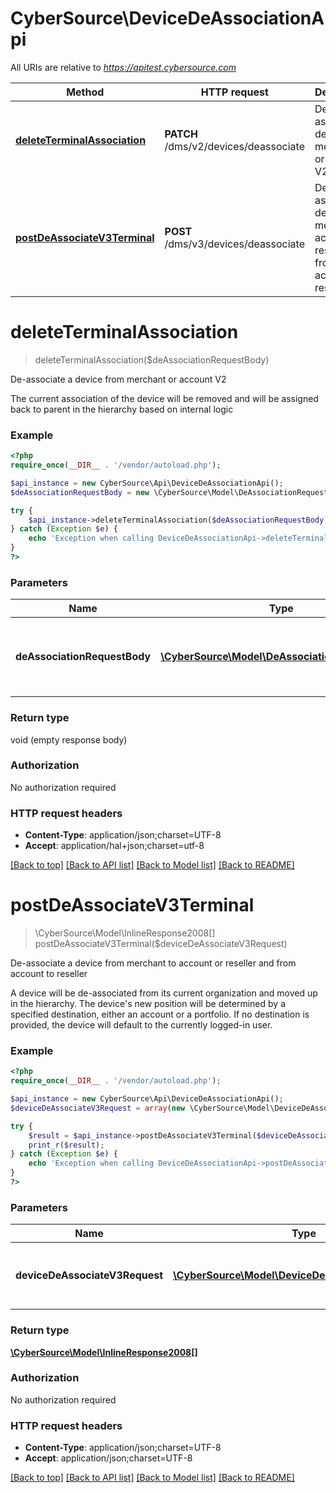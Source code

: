 # CyberSource\DeviceDeAssociationApi

All URIs are relative to *https://apitest.cybersource.com*

Method | HTTP request | Description
------------- | ------------- | -------------
[**deleteTerminalAssociation**](DeviceDeAssociationApi.md#deleteTerminalAssociation) | **PATCH** /dms/v2/devices/deassociate | De-associate a device from merchant or account V2
[**postDeAssociateV3Terminal**](DeviceDeAssociationApi.md#postDeAssociateV3Terminal) | **POST** /dms/v3/devices/deassociate | De-associate a device from merchant to account or reseller and from account to reseller


# **deleteTerminalAssociation**
> deleteTerminalAssociation($deAssociationRequestBody)

De-associate a device from merchant or account V2

The current association of the device will be removed and will be assigned back to parent in the hierarchy based on internal logic

### Example
```php
<?php
require_once(__DIR__ . '/vendor/autoload.php');

$api_instance = new CyberSource\Api\DeviceDeAssociationApi();
$deAssociationRequestBody = new \CyberSource\Model\DeAssociationRequestBody(); // \CyberSource\Model\DeAssociationRequestBody | de association of the deviceId in the request body.

try {
    $api_instance->deleteTerminalAssociation($deAssociationRequestBody);
} catch (Exception $e) {
    echo 'Exception when calling DeviceDeAssociationApi->deleteTerminalAssociation: ', $e->getMessage(), PHP_EOL;
}
?>
```

### Parameters

Name | Type | Description  | Notes
------------- | ------------- | ------------- | -------------
 **deAssociationRequestBody** | [**\CyberSource\Model\DeAssociationRequestBody**](../Model/DeAssociationRequestBody.md)| de association of the deviceId in the request body. |

### Return type

void (empty response body)

### Authorization

No authorization required

### HTTP request headers

 - **Content-Type**: application/json;charset=UTF-8
 - **Accept**: application/hal+json;charset=utf-8

[[Back to top]](#) [[Back to API list]](../../README.md#documentation-for-api-endpoints) [[Back to Model list]](../../README.md#documentation-for-models) [[Back to README]](../../README.md)

# **postDeAssociateV3Terminal**
> \CyberSource\Model\InlineResponse2008[] postDeAssociateV3Terminal($deviceDeAssociateV3Request)

De-associate a device from merchant to account or reseller and from account to reseller

A device will be de-associated from its current organization and moved up in the hierarchy. The device's new position will be determined by a specified destination, either an account or a portfolio. If no destination is provided, the device will default to the currently logged-in user.

### Example
```php
<?php
require_once(__DIR__ . '/vendor/autoload.php');

$api_instance = new CyberSource\Api\DeviceDeAssociationApi();
$deviceDeAssociateV3Request = array(new \CyberSource\Model\DeviceDeAssociateV3Request()); // \CyberSource\Model\DeviceDeAssociateV3Request[] | deviceId that has to be de-associated to the destination organizationId.

try {
    $result = $api_instance->postDeAssociateV3Terminal($deviceDeAssociateV3Request);
    print_r($result);
} catch (Exception $e) {
    echo 'Exception when calling DeviceDeAssociationApi->postDeAssociateV3Terminal: ', $e->getMessage(), PHP_EOL;
}
?>
```

### Parameters

Name | Type | Description  | Notes
------------- | ------------- | ------------- | -------------
 **deviceDeAssociateV3Request** | [**\CyberSource\Model\DeviceDeAssociateV3Request[]**](../Model/DeviceDeAssociateV3Request.md)| deviceId that has to be de-associated to the destination organizationId. |

### Return type

[**\CyberSource\Model\InlineResponse2008[]**](../Model/InlineResponse2008.md)

### Authorization

No authorization required

### HTTP request headers

 - **Content-Type**: application/json;charset=UTF-8
 - **Accept**: application/json;charset=UTF-8

[[Back to top]](#) [[Back to API list]](../../README.md#documentation-for-api-endpoints) [[Back to Model list]](../../README.md#documentation-for-models) [[Back to README]](../../README.md)

